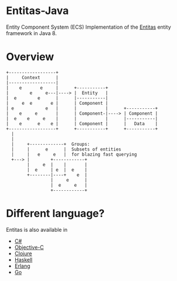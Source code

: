 # Entitas-Java
Entity Component System (ECS) Implementation of the [Entitas](https://github.com/sschmid/Entitas-CSharp) entity framework in Java 8.

# Overview
```
+------------------+
|     Context      |
|------------------|
|    e       e     |      +-----------+
|        e     e---|----> |  Entity   |
|  e        e      |      |-----------|
|     e  e       e |      | Component |
| e            e   |      |           |      +-----------+
|    e     e       |      | Component-|----> | Component |
|  e    e     e    |      |           |      |-----------|
|    e      e    e |      | Component |      |   Data    |
+------------------+      +-----------+      +-----------+
  |
  |
  |     +-------------+  Groups:
  |     |      e      |  Subsets of entities
  |     |   e     e   |  for blazing fast querying
  +---> |        +------------+
        |     e  |    |       |
        |  e     | e  |  e    |
        +--------|----+    e  |
                 |     e      |
                 |  e     e   |
                 +------------+
```
# Different language?
Entitas is also available in
- [C#](https://github.com/sschmid/Entitas-CSharp)
- [Objective-C](https://github.com/wooga/entitas)
- [Clojure](https://github.com/mhaemmerle/entitas-clj)
- [Haskell](https://github.com/mhaemmerle/entitas-haskell)
- [Erlang](https://github.com/mhaemmerle/entitas_erl)
- [Go](https://github.com/wooga/go-entitas)